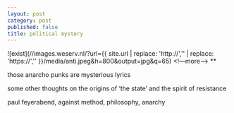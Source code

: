 ```yaml
---
layout: post
category: post
published: false
title: political mystery
---
```

![exist](//images.weserv.nl/?url={{ site.url | replace: 'http://','' | replace: 'https://','' }}/media/anti.jpeg&h=800&output=jpg&q=65)
<!—more—>
<span class='date fr'>**</span><br>  
  
  
  
those anarcho punks are mysterious lyrics

some other thoughts on the origins of ‘the state’ and the spirit of resistance

paul feyerabend,  against method, philosophy, anarchy